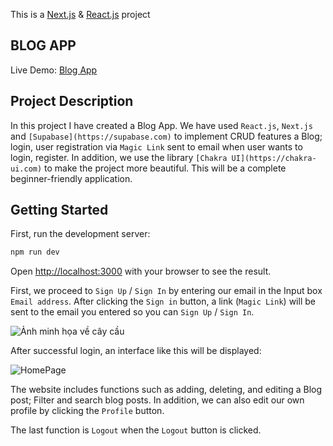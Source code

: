 This is a [Next.js](https://nextjs.org/) & [React.js](https://react.dev) project 

## BLOG APP

Live Demo: [Blog App](https://blogapp-itss-1.vercel.app)

## Project Description

In this project I have created a Blog App. We have used ```React.js```, ```Next.js``` and ```[Supabase](https://supabase.com)``` to implement CRUD features a Blog; login, user registration via ```Magic Link``` sent to email when user wants to login, register. In addition, we use the library ```[Chakra UI](https://chakra-ui.com)``` to make the project more beautiful. This will be a complete beginner-friendly application.

## Getting Started

First, run the development server:

```bash
npm run dev
```

Open [http://localhost:3000](http://localhost:3000) with your browser to see the result.

First, we proceed to ```Sign Up``` / ```Sign In``` by entering our email in the Input box ```Email address```. After clicking the ```Sign in``` button, a link (```Magic Link```) will be sent to the email you entered so you can ```Sign Up``` / ```Sign In```.

![Ảnh minh họa về cây cầu](https://www.google.com/url?sa=i&url=https%3A%2F%2Fdantri.com.vn%2Fthe-thao%2Fdai-gia-saudi-arabia-chi-luong-cao-khung-khiep-cho-messi-gap-doi-cronaldo-20230405145319768.htm&psig=AOvVaw06lhMSe64kaq3YGx35whHL&ust=1680792887073000&source=images&cd=vfe&ved=0CBEQjRxqFwoTCOi1mcr_kv4CFQAAAAAdAAAAABAE)

After successful login, an interface like this will be displayed:

![HomePage](https://flic.kr/ps/41ZdZzz)

The website includes functions such as adding, deleting, and editing a Blog post; Filter and search blog posts. In addition, we can also edit our own profile by clicking the ```Profile``` button.

The last function is ```Logout``` when the ```Logout``` button is clicked.
